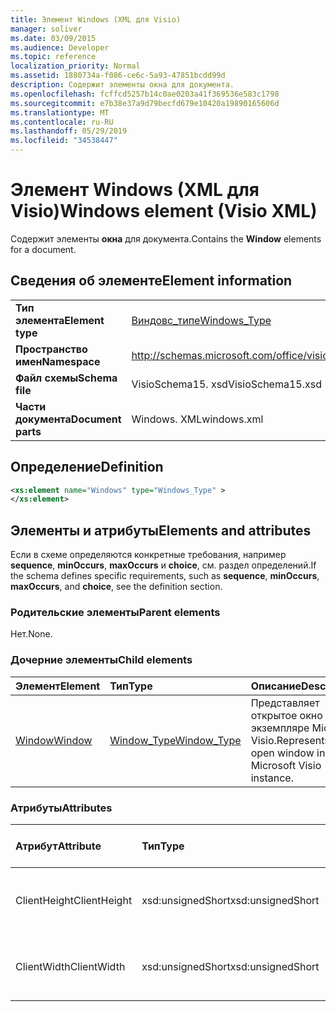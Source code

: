 ```yaml
---
title: Элемент Windows (XML для Visio)
manager: soliver
ms.date: 03/09/2015
ms.audience: Developer
ms.topic: reference
localization_priority: Normal
ms.assetid: 1880734a-f086-ce6c-5a93-47851bcdd99d
description: Содержит элементы окна для документа.
ms.openlocfilehash: fcffcd5257b14c0ae0203a41f369536e583c1798
ms.sourcegitcommit: e7b38e37a9d79becfd679e10420a19890165606d
ms.translationtype: MT
ms.contentlocale: ru-RU
ms.lasthandoff: 05/29/2019
ms.locfileid: "34538447"
---
```

# <a name="windows-element-visio-xml"></a><span data-ttu-id="5eeb3-103">Элемент Windows (XML для Visio)</span><span class="sxs-lookup"><span data-stu-id="5eeb3-103">Windows element (Visio XML)</span></span>

<span data-ttu-id="5eeb3-104">Содержит элементы **окна** для документа.</span><span class="sxs-lookup"><span data-stu-id="5eeb3-104">Contains the **Window** elements for a document.</span></span> 
  
## <a name="element-information"></a><span data-ttu-id="5eeb3-105">Сведения об элементе</span><span class="sxs-lookup"><span data-stu-id="5eeb3-105">Element information</span></span>

|||
|:-----|:-----|
|<span data-ttu-id="5eeb3-106">**Тип элемента**</span><span class="sxs-lookup"><span data-stu-id="5eeb3-106">**Element type**</span></span> <br/> |[<span data-ttu-id="5eeb3-107">Виндовс_типе</span><span class="sxs-lookup"><span data-stu-id="5eeb3-107">Windows_Type</span></span>](windows_type-complextypevisio-xml.md) <br/> |
|<span data-ttu-id="5eeb3-108">**Пространство имен**</span><span class="sxs-lookup"><span data-stu-id="5eeb3-108">**Namespace**</span></span> <br/> |http://schemas.microsoft.com/office/visio/2012/main  <br/> |
|<span data-ttu-id="5eeb3-109">**Файл схемы**</span><span class="sxs-lookup"><span data-stu-id="5eeb3-109">**Schema file**</span></span> <br/> |<span data-ttu-id="5eeb3-110">VisioSchema15. xsd</span><span class="sxs-lookup"><span data-stu-id="5eeb3-110">VisioSchema15.xsd</span></span>  <br/> |
|<span data-ttu-id="5eeb3-111">**Части документа**</span><span class="sxs-lookup"><span data-stu-id="5eeb3-111">**Document parts**</span></span> <br/> |<span data-ttu-id="5eeb3-112">Windows. XML</span><span class="sxs-lookup"><span data-stu-id="5eeb3-112">windows.xml</span></span>  <br/> |
   
## <a name="definition"></a><span data-ttu-id="5eeb3-113">Определение</span><span class="sxs-lookup"><span data-stu-id="5eeb3-113">Definition</span></span>

```XML
<xs:element name="Windows" type="Windows_Type" >
</xs:element>
```

## <a name="elements-and-attributes"></a><span data-ttu-id="5eeb3-114">Элементы и атрибуты</span><span class="sxs-lookup"><span data-stu-id="5eeb3-114">Elements and attributes</span></span>

<span data-ttu-id="5eeb3-115">Если в схеме определяются конкретные требования, например **sequence**, **minOccurs**, **maxOccurs** и **choice**, см. раздел определений.</span><span class="sxs-lookup"><span data-stu-id="5eeb3-115">If the schema defines specific requirements, such as **sequence**, **minOccurs**, **maxOccurs**, and **choice**, see the definition section.</span></span> 
  
### <a name="parent-elements"></a><span data-ttu-id="5eeb3-116">Родительские элементы</span><span class="sxs-lookup"><span data-stu-id="5eeb3-116">Parent elements</span></span>

<span data-ttu-id="5eeb3-117">Нет.</span><span class="sxs-lookup"><span data-stu-id="5eeb3-117">None.</span></span>
  
### <a name="child-elements"></a><span data-ttu-id="5eeb3-118">Дочерние элементы</span><span class="sxs-lookup"><span data-stu-id="5eeb3-118">Child elements</span></span>

|<span data-ttu-id="5eeb3-119">**Элемент**</span><span class="sxs-lookup"><span data-stu-id="5eeb3-119">**Element**</span></span>|<span data-ttu-id="5eeb3-120">**Тип**</span><span class="sxs-lookup"><span data-stu-id="5eeb3-120">**Type**</span></span>|<span data-ttu-id="5eeb3-121">**Описание**</span><span class="sxs-lookup"><span data-stu-id="5eeb3-121">**Description**</span></span>|
|:-----|:-----|:-----|
|[<span data-ttu-id="5eeb3-122">Window</span><span class="sxs-lookup"><span data-stu-id="5eeb3-122">Window</span></span>](window-element-windows_type-complextypevisio-xml.md) <br/> |[<span data-ttu-id="5eeb3-123">Window_Type</span><span class="sxs-lookup"><span data-stu-id="5eeb3-123">Window_Type</span></span>](window_type-complextypevisio-xml.md) <br/> |<span data-ttu-id="5eeb3-124">Представляет открытое окно в экземпляре Microsoft Visio.</span><span class="sxs-lookup"><span data-stu-id="5eeb3-124">Represents an open window in a Microsoft Visio instance.</span></span>  <br/> |
   
### <a name="attributes"></a><span data-ttu-id="5eeb3-125">Атрибуты</span><span class="sxs-lookup"><span data-stu-id="5eeb3-125">Attributes</span></span>

|<span data-ttu-id="5eeb3-126">**Атрибут**</span><span class="sxs-lookup"><span data-stu-id="5eeb3-126">**Attribute**</span></span>|<span data-ttu-id="5eeb3-127">**Тип**</span><span class="sxs-lookup"><span data-stu-id="5eeb3-127">**Type**</span></span>|<span data-ttu-id="5eeb3-128">**Обязательный**</span><span class="sxs-lookup"><span data-stu-id="5eeb3-128">**Required**</span></span>|<span data-ttu-id="5eeb3-129">**Описание**</span><span class="sxs-lookup"><span data-stu-id="5eeb3-129">**Description**</span></span>|<span data-ttu-id="5eeb3-130">**Возможные значения**</span><span class="sxs-lookup"><span data-stu-id="5eeb3-130">**Possible values**</span></span>|
|:-----|:-----|:-----|:-----|:-----|
|<span data-ttu-id="5eeb3-131">ClientHeight</span><span class="sxs-lookup"><span data-stu-id="5eeb3-131">ClientHeight</span></span>  <br/> |<span data-ttu-id="5eeb3-132">xsd:unsignedShort</span><span class="sxs-lookup"><span data-stu-id="5eeb3-132">xsd:unsignedShort</span></span>  <br/> |<span data-ttu-id="5eeb3-133">необязательный</span><span class="sxs-lookup"><span data-stu-id="5eeb3-133">optional</span></span>  <br/> |<span data-ttu-id="5eeb3-134">Представляет размер области отображения в виде высоты</span><span class="sxs-lookup"><span data-stu-id="5eeb3-134">Represents the height dimension of a display area</span></span>  <br/> |<span data-ttu-id="5eeb3-135">Значения для типа xsd:unsignedShort.</span><span class="sxs-lookup"><span data-stu-id="5eeb3-135">Values of the xsd:unsignedShort type.</span></span>  <br/> |
|<span data-ttu-id="5eeb3-136">ClientWidth</span><span class="sxs-lookup"><span data-stu-id="5eeb3-136">ClientWidth</span></span>  <br/> |<span data-ttu-id="5eeb3-137">xsd:unsignedShort</span><span class="sxs-lookup"><span data-stu-id="5eeb3-137">xsd:unsignedShort</span></span>  <br/> |<span data-ttu-id="5eeb3-138">необязательный</span><span class="sxs-lookup"><span data-stu-id="5eeb3-138">optional</span></span>  <br/> |<span data-ttu-id="5eeb3-139">Представляет размер области отображения</span><span class="sxs-lookup"><span data-stu-id="5eeb3-139">Represents the width dimension of a display area</span></span>  <br/> |<span data-ttu-id="5eeb3-140">Значения для типа xsd:unsignedShort.</span><span class="sxs-lookup"><span data-stu-id="5eeb3-140">Values of the xsd:unsignedShort type.</span></span>  <br/> |
   

